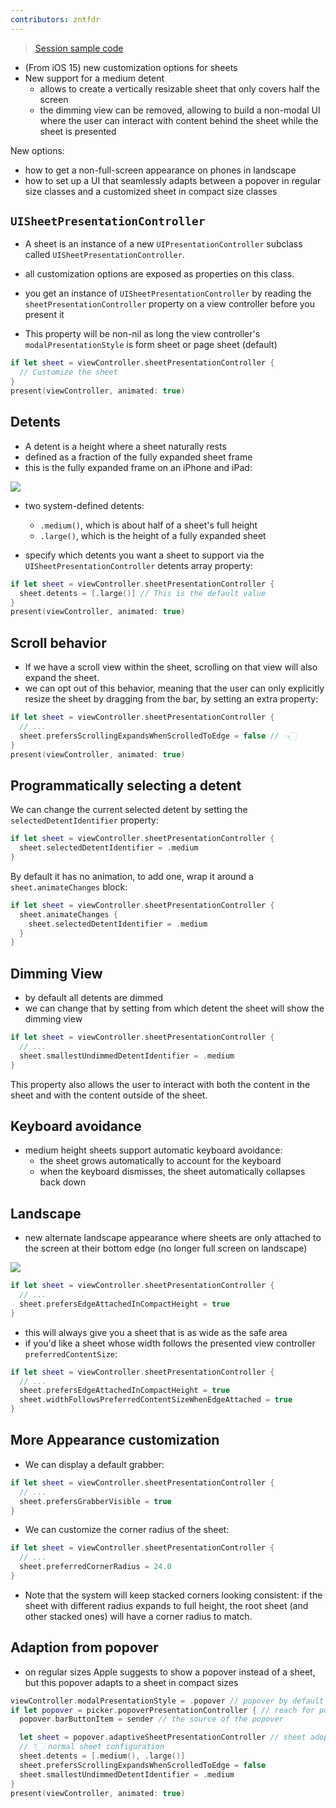 ```yaml
---
contributors: zntfdr
---
```


> [Session sample code](https://developer.apple.com/documentation/uikit/uiviewcontroller/customize_and_resize_sheets_in_uikit)

- (From iOS 15) new customization options for sheets
- New support for a medium detent
  - allows to create a vertically resizable sheet that only covers half the screen
  - the dimming view can be removed, allowing to build a non-modal UI where the user can interact with content behind the sheet while the sheet is presented

New options:

- how to get a non-full-screen appearance on phones in landscape
- how to set up a UI that seamlessly adapts between a popover in regular size classes and a customized sheet in compact size classes

## `UISheetPresentationController`

- A sheet is an instance of a new `UIPresentationController` subclass called `UISheetPresentationController`. 
- all customization options are exposed as properties on this class. 

- you get an instance of `UISheetPresentationController` by reading the `sheetPresentationController` property on a view controller before you present it
- This property will be non-nil as long the view controller's `modalPresentationStyle` is form sheet or page sheet (default)

```swift
if let sheet = viewController.sheetPresentationController {
  // Customize the sheet
}
present(viewController, animated: true)
```

## Detents

- A detent is a height where a sheet naturally rests 
- defined as a fraction of the fully expanded sheet frame 
- this is the fully expanded frame on an iPhone and iPad: 

![][detents]

- two system-defined detents: 
  - `.medium()`, which is about half of a sheet's full height
  - `.large()`, which is the height of a fully expanded sheet

- specify which detents you want a sheet to support via the `UISheetPresentationController` detents array property:

```swift
if let sheet = viewController.sheetPresentationController {
  sheet.detents = [.large()] // This is the default value
}
present(viewController, animated: true)
```

## Scroll behavior

- If we have a scroll view within the sheet, scrolling on that view  will also expand the sheet. 
- we can opt out of this behavior, meaning that the user can only explicitly resize the sheet by dragging from the bar, by setting an extra property:

```swift
if let sheet = viewController.sheetPresentationController {
  // ...
  sheet.prefersScrollingExpandsWhenScrolledToEdge = false // 👈🏻
}
present(viewController, animated: true)
```

## Programmatically selecting a detent

We can change the current selected detent by setting the `selectedDetentIdentifier` property:

```swift
if let sheet = viewController.sheetPresentationController {
  sheet.selectedDetentIdentifier = .medium
}
```

By default it has no animation, to add one, wrap it around a `sheet.animateChanges` block:

```swift
if let sheet = viewController.sheetPresentationController {
  sheet.animateChanges {
    sheet.selectedDetentIdentifier = .medium
  }
}
```

## Dimming View

- by default all detents are dimmed
- we can change that by setting from which detent the sheet will show the dimming view

```swift
if let sheet = viewController.sheetPresentationController {
  // ...
  sheet.smallestUndimmedDetentIdentifier = .medium
}
```

This property also allows the user to interact with both the content in the sheet and with the content outside of the sheet.

## Keyboard avoidance

- medium height sheets support automatic keyboard avoidance: 
  - the sheet grows automatically to account for the keyboard
  - when the keyboard dismisses, the sheet automatically collapses back down

## Landscape

- new alternate landscape appearance where sheets are only attached to the screen at their bottom edge (no longer full screen on landscape)

![][landscape]

```swift
if let sheet = viewController.sheetPresentationController {
  // ...
  sheet.prefersEdgeAttachedInCompactHeight = true
}
```

- this will always give you a sheet that is as wide as the safe area
- if you'd like a sheet whose width follows the presented view controller `preferredContentSize`:

```swift
if let sheet = viewController.sheetPresentationController {
  // ...
  sheet.prefersEdgeAttachedInCompactHeight = true
  sheet.widthFollowsPreferredContentSizeWhenEdgeAttached = true
}
```

## More Appearance customization

- We can display a default grabber:

```swift
if let sheet = viewController.sheetPresentationController {
  // ...
  sheet.prefersGrabberVisible = true
}
```

- We can customize the corner radius of the sheet:

```swift
if let sheet = viewController.sheetPresentationController {
  // ...
  sheet.preferredCornerRadius = 24.0
}
```

- Note that the system will keep stacked corners looking consistent: if the sheet with different radius expands to full height, the root sheet (and other stacked ones) will have a corner radius to match. 

## Adaption from popover

- on regular sizes Apple suggests to show a popover instead of a sheet, but this popover adapts to a sheet in compact sizes

```swift
viewController.modalPresentationStyle = .popover // popover by default
if let popover = picker.popoverPresentationController { // reach for popoverPresentationController instead of sheetPresentationController
  popover.barButtonItem = sender // the source of the popover

  let sheet = popover.adaptiveSheetPresentationController // sheet adoption
  // 👇🏻 normal sheet configuration
  sheet.detents = [.medium(), .large()]
  sheet.prefersScrollingExpandsWhenScrolledToEdge = false
  sheet.smallestUndimmedDetentIdentifier = .medium
}
present(viewController, animated: true)
```

[detents]: ../../../images/notes/wwdc21/10063/detents.png
[landscape]: ../../../images/notes/wwdc21/10063/landscape.png